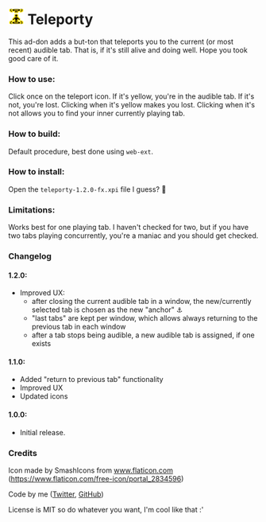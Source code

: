 # ![Teleporty icon](https://raw.githubusercontent.com/szczm/teleporty/master/icons/teleporty-active-32.png) Teleporty 

This ad-don adds a but-ton that teleports you to the current (or most recent) audible tab. That is, if it's still alive and doing well. Hope you took good care of it.

### How to use:
Click once on the teleport icon. If it's yellow, you're in the audible tab. If it's not, you're lost. Clicking when it's yellow makes you lost. Clicking when it's not allows you to find your inner currently playing tab.

### How to build:
Default procedure, best done using `web-ext`.

### How to install:
Open the `teleporty-1.2.0-fx.xpi` file I guess? 🤷

### Limitations:
Works best for one playing tab. I haven't checked for two, but if you have two tabs playing concurrently, you're a maniac and you should get checked.

### Changelog
#### 1.2.0:
 - Improved UX:
   - after closing the current audible tab in a window, the new/currently selected tab is chosen as the new "anchor" ⚓
   - "last tabs" are kept per window, which allows always returning to the previous tab in each window
   - after a tab stops being audible, a new audible tab is assigned, if one exists
#### 1.1.0:
- Added "return to previous tab" functionality
- Improved UX
- Updated icons
#### 1.0.0:
- Initial release.

### Credits
Icon made by SmashIcons from www.flaticon.com (https://www.flaticon.com/free-icon/portal_2834596)

Code by me \([Twitter](twitter.com/szczm_), [GitHub](github.com/szczm_)\)

License is MIT so do whatever you want, I'm cool like that :'
